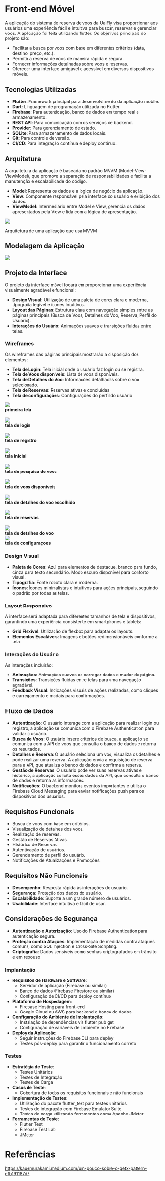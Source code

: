 # Front-end Móvel

A aplicação do sistema de reserva de voos da UaiFly visa proporcionar aos usuários uma experiência fácil e intuitiva para buscar, reservar e gerenciar voos. A aplicação foi feita utilizando flutter. Os objetivos principais do projeto são:

- Facilitar a busca por voos com base em diferentes critérios (data, destino, preço, etc.).
- Permitir a reserva de voos de maneira rápida e segura.
- Fornecer informações detalhadas sobre voos e reservas.
- Oferecer uma interface amigável e acessível em diversos dispositivos móveis.

## Tecnologias Utilizadas

- **Flutter**: Framework principal para desenvolvimento da aplicação mobile.
- **Dart**: Linguagem de programação utilizada no Flutter.
- **Firebase**: Para autenticação, banco de dados em tempo real e armazenamento.
- **REST API**: Para comunicação com os serviços de backend.
- **Provider**: Para gerenciamento de estado.
- **SQLite**: Para armazenamento de dados locais.
- **Git**: Para controle de versão.
- **CI/CD**: Para integração contínua e deploy contínuo.

## Arquitetura

A arquitetura da aplicação é baseada no padrão MVVM (Model-View-ViewModel), que promove a separação de responsabilidades e facilita a manutenção e escalabilidade do código.

- **Model**: Representa os dados e a lógica de negócio da aplicação.
- **View**: Componente responsável pela interface do usuário e exibição dos dados.
- **ViewModel**: Intermediário entre Model e View, gerencia os dados apresentados pela View e lida com a lógica de apresentação.

<img src ="img/arquitetura-mobile.png">

Arquitetura de uma aplicação que usa MVVM

## Modelagem da Aplicação

<img src="img/relacionamento-classes.png">


## Projeto da Interface

O projeto da interface móvel focará em proporcionar uma experiência visualmente agradável e funcional:

- **Design Visual**: Utilização de uma paleta de cores clara e moderna, tipografia legível e ícones intuitivos.
- **Layout das Páginas**: Estrutura clara com navegação simples entre as páginas principais (Busca de Voos, Detalhes do Voo, Reserva, Perfil do Usuário).
- **Interações do Usuário**: Animações suaves e transições fluidas entre telas.

### Wireframes

Os wireframes das páginas principais mostrarão a disposição dos elementos:

- **Tela de Login**: Tela inicial onde o usuário faz login ou se registra.
- **Tela de Voos disponíveis**: Lista de voos disponíveis.
- **Tela de Detalhes do Voo**: Informações detalhadas sobre o voo selecionado.
- **Tela de Reservas**: Reservas ativas e concluídas.
- **Tela de configurações**: Configurações do perfil do usuário

<img src="img/primeira-tela.jpeg"><br>
<strong>primeira tela</strong><br><br>
<img src="img/tela-login.jpeg"><br>
<strong>tela de login</strong><br><br>
<img src="img/tela-registro.jpeg"><br>
<strong>tela de registro</strong><br><br>
<img src="img/tela-inicial.jpeg"><br>
<strong>tela inicial</strong><br><br>
<img src="img/tela-pesquisa-voos.jpeg"><br>
<strong>tela de pesquisa de voos</strong><br><br>
<img src="img/tela-voos-disponiveis.jpeg"><br>
<strong>tela de voos disponíveis</strong><br><br>
<img src="img/tela-voo-selecionado.jpeg"><br>
<strong>tela de detalhes do voo escolhido</strong><br><br>
<img src="img/tela-reservas.jpeg"><br>
<strong>tela de reservas</strong><br><br>
<img src="img/tela-detalhe-voo.jpeg"><br>
<strong>tela de detalhes do voo</strong><br>
<img src="img/tela-configuracoes.jpeg"><br>
<strong>tela de configuraçoes</strong><br>


### Design Visual

- **Paleta de Cores**: Azul para elementos de destaque, branco para fundo, cinza para texto secundário. Modo escuro disponível para conforto visual.
- **Tipografia**: Fonte roboto clara e moderna.
- **Ícones**: Ícones minimalistas e intuitivos para ações principais, seguindo o padrão por todas as telas.

### Layout Responsivo

A interface será adaptada para diferentes tamanhos de tela e dispositivos, garantindo uma experiência consistente em smartphones e tablets:

- **Grid Flexível**: Utilização de flexbox para adaptar os layouts.
- **Elementos Escaláveis**: Imagens e botões redimensionáveis conforme a tela

### Interações do Usuário

As interações incluirão:

- **Animações**: Animações suaves ao carregar dados e mudar de página.
- **Transições**: Transições fluidas entre telas para uma navegação agradável.
- **Feedback Visual**: Indicações visuais de ações realizadas, como cliques e carregamento e modais para confirmações.

## Fluxo de Dados

- **Autenticação**: O usuário interage com a aplicação para realizar login ou registro, a aplicação se comunica com o Firebase Authentication para validar o usuário.
- **Busca de Voos**: O usuário insere critérios de busca, a aplicação se comunica com a API de voos que consulta o banco de dados e retorna os resultados.
- **Detalhes e Reserva**: O usuário seleciona um voo, visualiza os detalhes e pode realizar uma reserva. A aplicação envia a requisição de reserva para a API, que atualiza o banco de dados e confirma a reserva.
- **Gestão de Reservas**: O usuário pode ver suas reservas ativas e histórico, a aplicação solicita esses dados da API, que consulta o banco de dados e retorna as informações.
- **Notificações**: O backend monitora eventos importantes e utiliza o Firebase Cloud Messaging para enviar notificações push para os dispositivos dos usuários.

## Requisitos Funcionais

- Busca de voos com base em critérios.
- Visualização de detalhes dos voos.
- Realização de reservas.
- Gestão de Reservas Ativas 
- Histórico de Reservas 
- Autenticação de usuários.
- Gerenciamento de perfil do usuário.
- Notificações de Atualizações e Promoções 

## Requisitos Não Funcionais

- **Desempenho**: Resposta rápida às interações do usuário.
- **Segurança**: Proteção dos dados do usuário.
- **Escalabilidade**: Suporte a um grande número de usuários.
- **Usabilidade**: Interface intuitiva e fácil de usar.

## Considerações de Segurança

- **Autenticação e Autorização**: Uso do Firebase Authentication para autenticação segura.
- **Proteção contra Ataques**: Implementação de medidas contra ataques comuns, como SQL Injection e Cross-Site Scripting.
- **Criptografia**: Dados sensíveis como senhas criptografados em trânsito e em repouso

### **Implantação**

- **Requisitos de Hardware e Software**:
  - Servidor de aplicação (Firebase ou similar)
  - Banco de dados (Firebase Firestore ou similar)
  - Configuração de CI/CD para deploy contínuo
- **Plataforma de Hospedagem**:
  - Firebase Hosting para front-end
  - Google Cloud ou AWS para backend e banco de dados
- **Configuração do Ambiente de Implantação**:
  - Instalação de dependências via flutter pub get
  - Configuração de variáveis de ambiente no Firebase
- **Deploy da Aplicação**:
  - Seguir instruções do Firebase CLI para deploy
  - Testes pós-deploy para garantir o funcionamento correto

### **Testes**

- **Estratégia de Teste**:
  - Testes Unitários
  - Testes de Integração
  - Testes de Carga
- **Casos de Teste**:
  - Cobertura de todos os requisitos funcionais e não funcionais
- **Implementação de Testes**:
  - Utilização do pacote flutter_test para testes unitários
  - Testes de integração com Firebase Emulator Suite
  - Testes de carga utilizando ferramentas como Apache JMeter
- **Ferramentas de Teste**:
  - Flutter Test
  - Firebase Test Lab
  - JMeter

# Referências

https://kauemurakami.medium.com/um-pouco-sobre-o-getx-pattern-efb191187d7